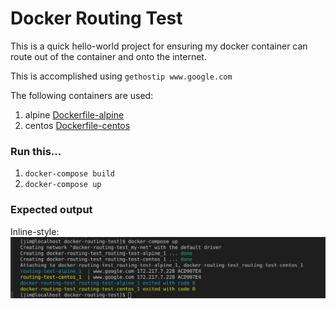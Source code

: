 # Docker Routing Test

This is a quick hello-world project for ensuring my docker container can route out of the container and onto the internet.

This is accomplished using `gethostip www.google.com`

The following containers are used:

1. alpine [Dockerfile-alpine](./Dockerfile-alpine)
1. centos [Dockerfile-centos](./Dockerfile-centos)


### Run this...

1. `docker-compose build`
1. `docker-compose up`

### Expected output

Inline-style: 
![Expected Output](./static/example-output.png "Expected output")

